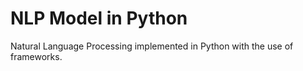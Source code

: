 # NLP Model in Python
Natural Language Processing implemented in Python with the use of frameworks.

